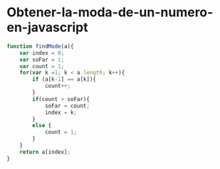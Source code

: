 # Obtener-la-moda-de-un-numero-en-javascript

```javascript
function findMode(a){
    var index = 0;
    var soFar = 1; 
    var count = 1; 
    for(var k =1; k < a.length; k++){
        if (a[k-1] == a[k]){
            count++;
        }
        if(count > soFar){ 
            soFar = count; 
            index = k; 
        }
        else {
            count = 1; 
        }
    }
    return a[index]; 
}
```
